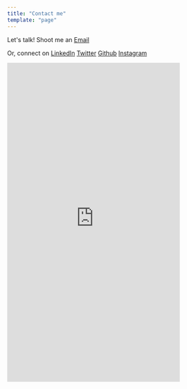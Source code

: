 ```yaml
---
title: "Contact me"
template: "page"
---
```


Let's talk!
Shoot me an [Email](mailto:ayush.sharma1505@gmail.com)

Or, connect on
[LinkedIn](https://www.linkedin.com/in/ayu15) 
[Twitter](https://www.twitter.com/heyayush) 
[Github](https://github.com/ayu15)
[Instagram](https://www.instagram.com/ayush.sharma15)

<iframe src="https://docs.google.com/forms/d/e/1FAIpQLSe3fwYhPtjiQ15OKQXv_MvG4vKPICkV4YKNfP0VISSAfaKKxw/viewform?embedded=true" height="740" width="400" frameborder="0" marginheight="0" marginwidth="0">Loading...</iframe>
